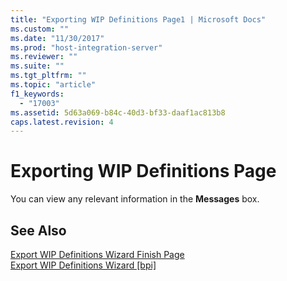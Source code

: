 ```yaml
---
title: "Exporting WIP Definitions Page1 | Microsoft Docs"
ms.custom: ""
ms.date: "11/30/2017"
ms.prod: "host-integration-server"
ms.reviewer: ""
ms.suite: ""
ms.tgt_pltfrm: ""
ms.topic: "article"
f1_keywords: 
  - "17003"
ms.assetid: 5d63a069-b84c-40d3-bf33-daaf1ac813b8
caps.latest.revision: 4
---
```

# Exporting WIP Definitions Page
You can view any relevant information in the **Messages** box.  
  
## See Also  
 [Export WIP Definitions Wizard Finish Page](../HIS2010/export-wip-definitions-wizard-finish-page1.md)   
 [Export WIP Definitions Wizard &#91;bpi&#93;](http://msdn.microsoft.com/en-us/79ca2db4-390b-4a04-9681-988d85456475)